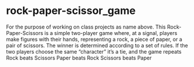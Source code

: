 # rock-paper-scissor_game
For the purpose of working on class projects as name above.
This Rock-Paper-Scissors is a simple two-player game where, at a signal, players make figures with their hands, representing a rock, a piece of paper, or a pair of scissors. The winner is determined according to a set of rules.
If the two players choose the same “character” it’s a tie, and the game repeats
Rock beats Scissors
Paper beats Rock
Scissors beats Paper
